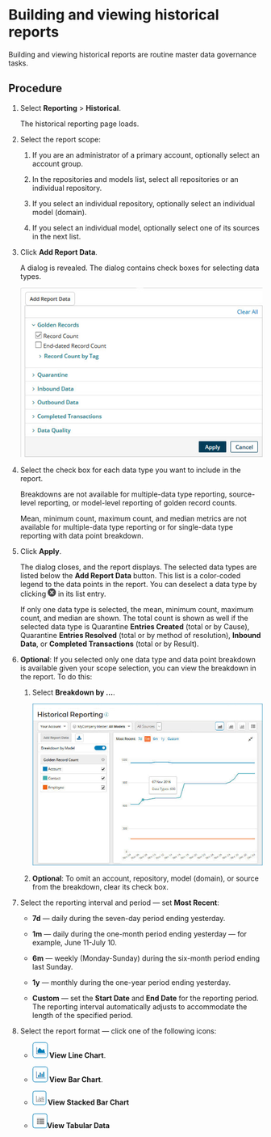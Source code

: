 # Building and viewing historical reports 

<head>
  <meta name="guidename" content="DataHub"/>
  <meta name="context" content="GUID-d1f0a63e-0800-4efb-b3e9-70bce2162911"/>
</head>


Building and viewing historical reports are routine master data governance tasks.


## Procedure

1.  Select **Reporting** \> **Historical**.

    The historical reporting page loads.

2.  Select the report scope:

    1.  If you are an administrator of a primary account, optionally select an account group.

    2.  In the repositories and models list, select all repositories or an individual repository.

    3.  If you select an individual repository, optionally select an individual model \(domain\).

    4.  If you select an individual model, optionally select one of its sources in the next list.

3.  Click **Add Report Data**.

    A dialog is revealed. The dialog contains check boxes for selecting data types.

    ![Add Report Data dialog](../Images/Reporting/mdm-db-reporting-historical-add-report-data_6f28e78e-c894-4d2f-9e9a-8938183d97eb.jpg)

4.  Select the check box for each data type you want to include in the report.

    Breakdowns are not available for multiple-data type reporting, source-level reporting, or model-level reporting of golden record counts.

    Mean, minimum count, maximum count, and median metrics are not available for multiple-data type reporting or for single-data type reporting with data point breakdown.

5.  Click **Apply**.

    The dialog closes, and the report displays. The selected data types are listed below the **Add Report Data** button. This list is a color-coded legend to the data points in the report. You can deselect a data type by clicking **![](../Images/Common/main-ic-x-white-in-gray-circle-16_0abafeee-d5e7-4888-9bfb-475b11b6d00f.jpg)** in its list entry.

    If only one data type is selected, the mean, minimum count, maximum count, and median are shown. The total count is shown as well if the selected data type is Quarantine **Entries Created** \(total or by Cause\), Quarantine **Entries Resolved** \(total or by method of resolution\), **Inbound Data**, or **Completed Transactions** \(total or by Result\).

6.  **Optional**: If you selected only one data type and data point breakdown is available given your scope selection, you can view the breakdown in the report. To do this:

    1.  Select **Breakdown by …**.

        ![Historical Reporting page containing example report](../Images/Reporting/mdm-ps-reporting-historical_90b50f56-6248-4382-8804-9694fb0934e9.jpg)

    2.  **Optional**: To omit an account, repository, model (domain), or source from the breakdown, clear its check box.

7.  Select the reporting interval and period — set **Most Recent**:

    -   **7d** — daily during the seven-day period ending yesterday.

    -   **1m** — daily during the one-month period ending yesterday — for example, June 11-July 10.

    -   **6m** — weekly \(Monday-Sunday\) during the six-month period ending last Sunday.

    -   **1y** — monthly during the one-year period ending yesterday.

    -   **Custom** — set the **Start Date** and **End Date** for the reporting period. The reporting interval automatically adjusts to accommodate the length of the specified period.

8.  Select the report format — click one of the following icons:

    -   **![](../Images/Reporting/main-bt-view-line-chart_196d3939-bb62-4089-ab57-149796a09357.jpg) View Line Chart**.

    -   **![](../Images/Reporting/main-bt-view-bar-chart_8704eda5-ef3e-4b66-ac20-70248e6bf736.jpg) View Bar Chart**.

    -   **![](../Images/Reporting/main-bt-view-stacked-bar-chart_391b68b8-d041-4e00-8ba3-cf3de9a2b3fa.jpg) View Stacked Bar Chart**

    -   **![](../Images/Reporting/main-bt-view-table_72d4bb95-26f8-4af0-b3e8-289cc3e4138f.jpg)View Tabular Data**